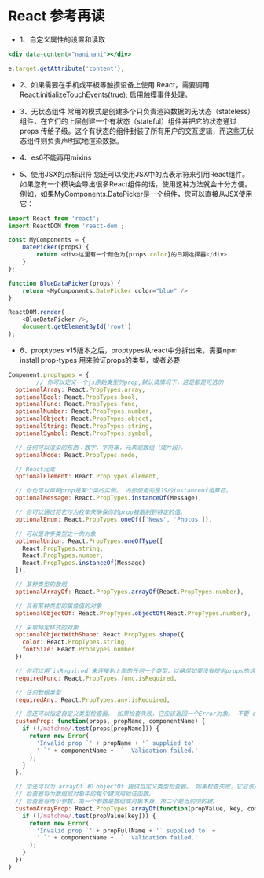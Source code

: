 # React 参考再读
* 1、自定义属性的设置和读取
``` jsx
<div data-content="naninani"></div>

e.target.getAttribute('content');
```

* 2、如果需要在手机或平板等触摸设备上使用 React，需要调用 React.initializeTouchEvents(true); 启用触摸事件处理。

* 3、无状态组件
常用的模式是创建多个只负责渲染数据的无状态（stateless）组件，在它们的上层创建一个有状态（stateful）组件并把它的状态通过 props 传给子级。这个有状态的组件封装了所有用户的交互逻辑，而这些无状态组件则负责声明式地渲染数据。

* 4、es6不能再用mixins

* 5、使用JSX的点标识符
您还可以使用JSX中的点表示符来引用React组件。 如果您有一个模块会导出很多React组件的话，使用这种方法就会十分方便。 例如，如果MyComponents.DatePicker是一个组件，您可以直接从JSX使用它：
```javascript
import React from 'react';
import ReactDOM from 'react-dom';

const MyComponents = {
    DatePicker(props) {
        return <div>这里有一个颜色为{props.color}的日期选择器</div>
    }
};

function BlueDataPicker(props) {
    return <MyComponents.DatePicker color="blue" />
}

ReactDOM.render(
    <BlueDataPicker />,
    document.getElementById('root')
);
```

* 6、proptypes
v15版本之后，proptypes从react中分拆出来，需要npm install prop-types
用来验证props的类型，或者必要
```javascript
Component.proptypes = {
		// 你可以定义一个js原始类型的prop,默认请情况下，这是都是可选的
  optionalArray: React.PropTypes.array,
  optionalBool: React.PropTypes.bool,
  optionalFunc: React.PropTypes.func,
  optionalNumber: React.PropTypes.number,
  optionalObject: React.PropTypes.object,
  optionalString: React.PropTypes.string,
  optionalSymbol: React.PropTypes.symbol,

  // 任何可以渲染的东西：数字，字符串，元素或数组（或片段）。
  optionalNode: React.PropTypes.node,

  // React元素
  optionalElement: React.PropTypes.element,

  // 你也可以声明prop是某个类的实例。 内部使用的是JS的instanceof运算符。
  optionalMessage: React.PropTypes.instanceOf(Message),

  // 你可以通过将它作为枚举来确保你的prop被限制到特定的值。
  optionalEnum: React.PropTypes.oneOf(['News', 'Photos']),

  // 可以是许多类型之一的对象
  optionalUnion: React.PropTypes.oneOfType([
    React.PropTypes.string,
    React.PropTypes.number,
    React.PropTypes.instanceOf(Message)
  ]),

  // 某种类型的数组
  optionalArrayOf: React.PropTypes.arrayOf(React.PropTypes.number),

  // 具有某种类型的属性值的对象
  optionalObjectOf: React.PropTypes.objectOf(React.PropTypes.number),

  // 采取特定样式的对象
  optionalObjectWithShape: React.PropTypes.shape({
    color: React.PropTypes.string,
    fontSize: React.PropTypes.number
  }),

  // 你可以用`isRequired`来连接到上面的任何一个类型，以确保如果没有提供props的话会显示一个警告。
  requiredFunc: React.PropTypes.func.isRequired,

  // 任何数据类型
  requiredAny: React.PropTypes.any.isRequired,

  // 您还可以指定自定义类型检查器。 如果检查失败，它应该返回一个Error对象。 不要`console.warn`或throw，因为这不会在`oneOfType`内工作。
  customProp: function(props, propName, componentName) {
    if (!/matchme/.test(props[propName])) {
      return new Error(
        'Invalid prop `' + propName + '` supplied to' +
        ' `' + componentName + '`. Validation failed.'
      );
    }
  },

  // 您还可以为`arrayOf`和`objectOf`提供自定义类型检查器。 如果检查失败，它应该返回一个Error对象。 
  // 检查器将为数组或对象中的每个键调用验证函数。 
  // 检查器有两个参数，第一个参数是数组或对象本身，第二个是当前项的键。
  customArrayProp: React.PropTypes.arrayOf(function(propValue, key, componentName, location, propFullName) {
    if (!/matchme/.test(propValue[key])) {
      return new Error(
        'Invalid prop `' + propFullName + '` supplied to' +
        ' `' + componentName + '`. Validation failed.'
      );
    }
  })
}
```
